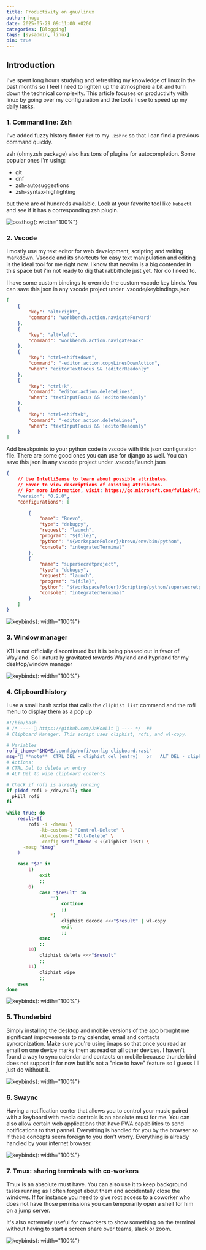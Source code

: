 ```yaml
---
title: Productivity on gnu/linux
author: hugo
date: 2025-05-29 09:11:00 +0200
categories: [Blogging]
tags: [sysadmin, linux]
pin: true
---
```


## Introduction

I've spent long hours studying and refreshing my knowledge of linux in the past months so I feel I need to lighten up the atmosphere a bit and turn down the technical complexity. This article focuses on productivity with linux by going over my configuration and the tools I use to speed up my daily tasks.


### 1. Command line: Zsh
  
  I've added fuzzy history finder ```fzf``` to my ```.zshrc``` so that I can find a previous command quickly. 

  zsh (ohmyzsh package) also has tons of plugins for autocompletion. Some popular ones i'm using: 

  - git
  - dnf
  - zsh-autosuggestions
  - zsh-syntax-highlighting

  but there are of hundreds available. Look at your favorite tool like ```kubectl``` and see if it has a corresponding zsh plugin. 

  ![posthog](/assets/img/posts/ohmyzsh.jpg){: width="100%"}

### 2. Vscode
  
  I mostly use my text editor for web development, scripting and writing markdown. Vscode and its shortcuts for easy text manipulation and editing is the ideal tool for me right now. I know that neovim is a big contender in this space but i'm not ready to dig that rabbithole just yet. Nor do I need to.

  I have some custom bindings to override the custom vscode key binds. You can save this json in any vscode project under .vscode/keybindings.json

  ```json
  [
      {
          "key": "alt+right",
          "command": "workbench.action.navigateForward"
      },
      {
          "key": "alt+left",
          "command": "workbench.action.navigateBack"
      },
      {
          "key": "ctrl+shift+down",
          "command": "-editor.action.copyLinesDownAction",
          "when": "editorTextFocus && !editorReadonly"
      },
      {
          "key": "ctrl+k",
          "command": "editor.action.deleteLines",
          "when": "textInputFocus && !editorReadonly"
      },
      {
          "key": "ctrl+shift+k",
          "command": "-editor.action.deleteLines",
          "when": "textInputFocus && !editorReadonly"
      }
  ]
  ```

  Add breakpoints to your python code in vscode with this json configuration file. There are some good ones you can use for django as well. You can save this json in any vscode project under .vscode/launch.json

  ```json
  {
      // Use IntelliSense to learn about possible attributes.
      // Hover to view descriptions of existing attributes.
      // For more information, visit: https://go.microsoft.com/fwlink/?linkid=830387
      "version": "0.2.0",
      "configurations": [

          {
              "name": "Brevo",
              "type": "debugpy",
              "request": "launch",
              "program": "${file}",
              "python": "${workspaceFolder}/brevo/env/bin/python",
              "console": "integratedTerminal"
          },
          {
              "name": "supersecretproject",
              "type": "debugpy",
              "request": "launch",
              "program": "${file}",
              "python": "${workspaceFolder}/Scripting/python/supersecretproject/env/bin/python",
              "console": "integratedTerminal"
          }
      ]
  }
  ```

  ![keybinds](/assets/img/posts/keybinds.gif){: width="100%"}

### 3. Window manager
  
  X11 is not officially discontinued but it is being phased out in favor of Wayland. So I naturally gravitated towards Wayland and hyprland for my desktop/window manager

  ![keybinds](/assets/img/posts/hyprland.gif){: width="100%"}

### 4. Clipboard history
  
  I use a small bash script that calls the ```cliphist list``` command and the rofi menu to display them as a pop up
  
  ```bash
  #!/bin/bash
  # /* ---- 💫 https://github.com/JaKooLit 💫 ---- */  ##
  # Clipboard Manager. This script uses cliphist, rofi, and wl-copy.

  # Variables
  rofi_theme="$HOME/.config/rofi/config-clipboard.rasi"
  msg='👀 **note**  CTRL DEL = cliphist del (entry)   or   ALT DEL - cliphist wipe (all)'
  # Actions:
  # CTRL Del to delete an entry
  # ALT Del to wipe clipboard contents

  # Check if rofi is already running
  if pidof rofi > /dev/null; then
    pkill rofi
  fi

  while true; do
      result=$(
          rofi -i -dmenu \
              -kb-custom-1 "Control-Delete" \
              -kb-custom-2 "Alt-Delete" \
              -config $rofi_theme < <(cliphist list) \
        -mesg "$msg" 
      )

      case "$?" in
          1)
              exit
              ;;
          0)
              case "$result" in
                  "")
                      continue
                      ;;
                  *)
                      cliphist decode <<<"$result" | wl-copy
                      exit
                      ;;
              esac
              ;;
          10)
              cliphist delete <<<"$result"
              ;;
          11)
              cliphist wipe
              ;;
      esac
  done
  ```

  ![keybinds](/assets/img/posts/clipboard.gif){: width="100%"}

### 5. Thunderbird
  
  Simply installing the desktop and mobile versions of the app brought me significant improvements to my calendar, email and contacts syncronization. Make sure you're using imaps so that once you read an email on one device marks them as read on all other devices. I haven't found a way to sync calendar and contacts on mobile because thunderbird does not support ir for now but it's not a "nice to have" feature so I guess I'll just do without it.

  ![keybinds](/assets/img/posts/thunderbird.gif){: width="100%"}

### 6. Swaync
  
  Having a notification center that allows you to control your music paired with a keyboard with media controls is an absolute must for me. You can also allow certain web applications that have PWA capabilities to send notifications to that pannel. Everything is handled for you by the browser so if these concepts seem foreign to you don't worry. Everything is already handled by your internet browser. 

  ![keybinds](/assets/img/posts/swaync.gif){: width="100%"}


### 7. Tmux: sharing terminals with co-workers
  
  Tmux is an absolute must have. You can also use it to keep background tasks running as I often forget about them and accidentally close the windows. If for instance you need to give root access to a coworker who does not have those permissions you can temporarily open a shell for him on a jump server. 


  It's also extremely useful for coworkers to show something on the terminal without having to start a screen share over teams, slack or zoom. 

  ![keybinds](/assets/img/posts/tmux.gif){: width="100%"}
